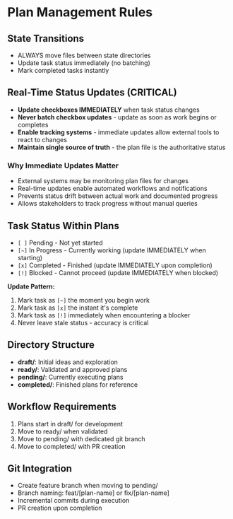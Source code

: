 # Plan Management Rules

## State Transitions

- ALWAYS move files between state directories
- Update task status immediately (no batching)
- Mark completed tasks instantly

## Real-Time Status Updates (CRITICAL)

- **Update checkboxes IMMEDIATELY** when task status changes
- **Never batch checkbox updates** - update as soon as work begins or completes
- **Enable tracking systems** - immediate updates allow external tools to react to changes
- **Maintain single source of truth** - the plan file is the authoritative status

### Why Immediate Updates Matter

- External systems may be monitoring plan files for changes
- Real-time updates enable automated workflows and notifications
- Prevents status drift between actual work and documented progress
- Allows stakeholders to track progress without manual queries

## Task Status Within Plans

- `[ ]` Pending - Not yet started
- `[~]` In Progress - Currently working (update IMMEDIATELY when starting)
- `[x]` Completed - Finished (update IMMEDIATELY upon completion)
- `[!]` Blocked - Cannot proceed (update IMMEDIATELY when blocked)

**Update Pattern:**

1. Mark task as `[~]` the moment you begin work
2. Mark task as `[x]` the instant it's complete
3. Mark task as `[!]` immediately when encountering a blocker
4. Never leave stale status - accuracy is critical

## Directory Structure

- **draft/**: Initial ideas and exploration
- **ready/**: Validated and approved plans
- **pending/**: Currently executing plans
- **completed/**: Finished plans for reference

## Workflow Requirements

1. Plans start in draft/ for development
2. Move to ready/ when validated
3. Move to pending/ with dedicated git branch
4. Move to completed/ with PR creation

## Git Integration

- Create feature branch when moving to pending/
- Branch naming: feat/[plan-name] or fix/[plan-name]
- Incremental commits during execution
- PR creation upon completion
